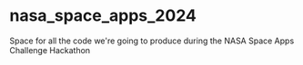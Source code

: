 # nasa_space_apps_2024
Space for all the code we're going to produce during the NASA Space Apps Challenge Hackathon 
